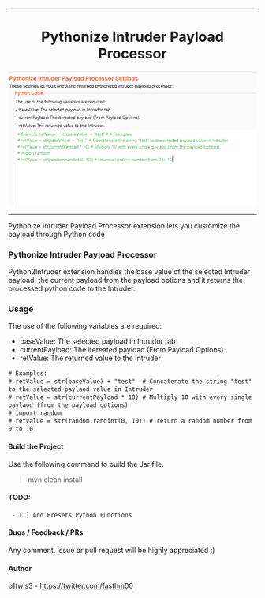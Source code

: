 <hr>
 <h1 align="center">Pythonize Intruder Payload Processor</h1>
 
 <p align="center">
<img src="pic.PNG"  />
</p>

<hr>
Pythonize Intruder Payload Processor extension lets you customize the payload through Python code

### Pythonize Intruder Payload Processor
Python2Intruder extension handles the base value of the selected Intruder payload, the current payload from the payload options and it returns the processed python code to the Intruder.

### Usage
The use of the following variables are required:
- baseValue: The selected payload in Intrudor tab
- currentPayload: The itereated payload (From Payload Options).
- retValue: The returned value to the Intruder

 ```
# Examples:
# retValue = str(baseValue) + "test"  # Concatenate the string "test" to the selected paylaod value in Intruder
# retValue = str(currentPayload * 10) # Multiply 10 with every single paylaod (from the payload options)
# import random
# retValue = str(random.randint(0, 10)) # return a random number from 0 to 10
```

#### Build the Project
Use the following command to build the Jar file.
> mvn clean install

#### TODO:
     - [ ] Add Presets Python Functions


#### Bugs / Feedback / PRs
Any comment, issue or pull request will be highly appreciated :)

#### Author
b1twis3 - https://twitter.com/fasthm00
